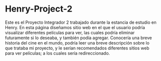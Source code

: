 # Henry-Project-2

Este es el Proyecto Integrador 2 trabajado durante la estancia de estudio en Henry. En esta página diseñamos sitio web en el que el usuario podría visualizar diferentes películas para ver, las cuales podría eliminar futuramente si lo deseaba, y también podía agregar. Conocería una breve historia del cine en el mundo, podría leer una breve descripción sobre lo que trataba mi proyecto, y le serían recomendados diferentes sitios web para ver películas; a los cuales sería redireccionado.
